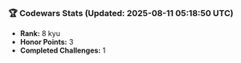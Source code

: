 ### 🏆 Codewars Stats (Updated: 2025-08-11 05:18:50 UTC)

- **Rank:** 8 kyu
- **Honor Points:** 3
- **Completed Challenges:** 1
